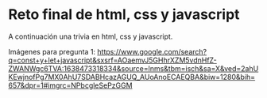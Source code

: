 # Reto final de html, css y javascript

A continuación una trivia en html, css y javascript.

<!-- https://github.com/ymulenll/css-grid-template -->

Imágenes para pregunta 1:
https://www.google.com/search?q=const+y+let+javascript&sxsrf=AOaemvJ5GHhrXZM5vdnHfZ-ZWANWgc6TVA:1638473318334&source=lnms&tbm=isch&sa=X&ved=2ahUKEwjnofPg7MX0AhU7SDABHcazAGUQ_AUoAnoECAEQBA&biw=1280&bih=657&dpr=1#imgrc=NPbcgleSePzGGM


